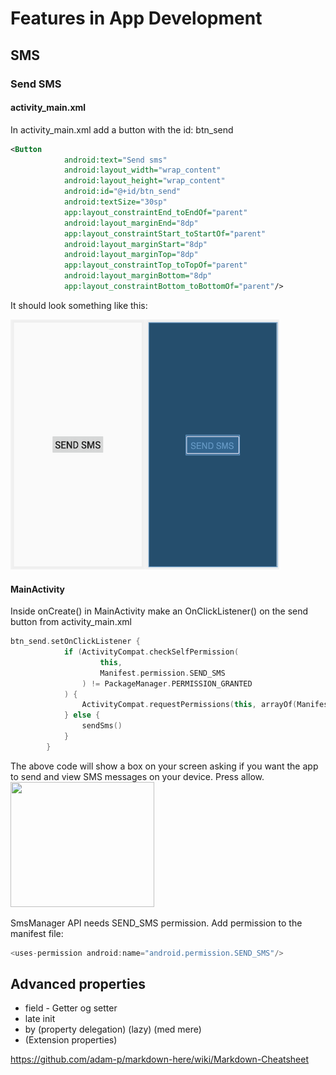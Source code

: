 # Features in App Development

## SMS

### Send SMS

#### activity_main.xml

In activity_main.xml add a button with the id: btn_send

```xml
<Button
            android:text="Send sms"
            android:layout_width="wrap_content"
            android:layout_height="wrap_content"
            android:id="@+id/btn_send"
            android:textSize="30sp"
            app:layout_constraintEnd_toEndOf="parent"
            android:layout_marginEnd="8dp"
            app:layout_constraintStart_toStartOf="parent"
            android:layout_marginStart="8dp"
            android:layout_marginTop="8dp"
            app:layout_constraintTop_toTopOf="parent"
            android:layout_marginBottom="8dp"
            app:layout_constraintBottom_toBottomOf="parent"/>
```
It should look something like this:

<img src="https://github.com/pernillelorup/AppDevelopmentFeatures/blob/master/Send_button.png" width="430" height="400">

#### MainActivity

Inside onCreate() in MainActivity make an OnClickListener() on the send button from activity_main.xml

```kotlin
btn_send.setOnClickListener {
            if (ActivityCompat.checkSelfPermission(
                    this,
                    Manifest.permission.SEND_SMS
                ) != PackageManager.PERMISSION_GRANTED
            ) {
                ActivityCompat.requestPermissions(this, arrayOf(Manifest.permission.SEND_SMS), requestSendSms)
            } else {
                sendSms()
            }
        }
```
The above code will show a box on your screen asking if you want the app to send and view SMS messages on your device. Press allow.
<img src="https://github.com/pernillelorup/AppDevelopmentFeatures/blob/master/allowMessages_button.png" width="230" height="200">


SmsManager API needs SEND_SMS permission. Add permission to the manifest file:

```kotlin
<uses-permission android:name="android.permission.SEND_SMS"/>
```


## Advanced properties
* field - Getter og setter
* late init
* by (property delegation) (lazy) (med mere)
* (Extension properties)


https://github.com/adam-p/markdown-here/wiki/Markdown-Cheatsheet
